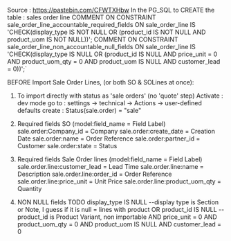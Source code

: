 Source : https://pastebin.com/CFWTXHbw
In the PG_SQL to CREATE the table : sales order line
COMMENT ON CONSTRAINT sale_order_line_accountable_required_fields ON sale_order_line IS 'CHECK(display_type IS NOT NULL OR (product_id IS NOT NULL AND product_uom IS NOT NULL))';
COMMENT ON CONSTRAINT sale_order_line_non_accountable_null_fields ON sale_order_line IS 'CHECK(display_type IS NULL OR (product_id IS NULL AND price_unit = 0 AND product_uom_qty = 0 AND product_uom IS NULL AND customer_lead = 0))';`

BEFORE Import Sale Order Lines, (or both SO & SOLines at once):

1. To import directly with status as 'sale orders' (no 'quote' step)
Activate : dev mode
go to : settings -> technical -> Actions -> user-defined defaults
create : Status(sale.order) = "sale"

2. Required fields SO 
(model:field_name = Field Label)
sale.order:Company_id = Company
sale.order:create_date = Creation Date
sale.order:name = Order Reference
sale.order:partner_id = Customer
sale.order:state = Status

3. Required fields Sale Order lines
(model:field_name = Field Label)
sale.order.line:customer_lead = Lead Time
sale.order.line:name = Description
sale.order.line:order_id = Order Reference
sale.order.line:price_unit = Unit Price
sale.order.line:product_uom_qty = Quantity

4. NON NULL fields TODO
display_type IS NULL   --display type is Section or Note, I guess if it is null = lines with product
OR
product_id IS NULL  --product_id is Product Variant, non importable 
AND price_unit = 0 
AND product_uom_qty = 0 
AND product_uom IS NULL 
AND customer_lead = 0
